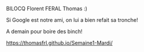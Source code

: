 BILOCQ Florent
FERAL Thomas
:)

Si Google est notre ami, on lui a bien refait sa tronche!


A demain pour boire des binch!

https://thomasfrl.github.io/Semaine1-Mardi/


